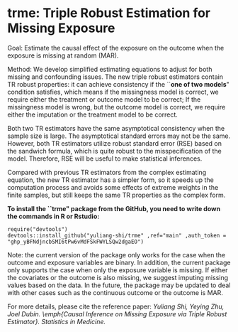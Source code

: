 # trme: Triple Robust Estimation for Missing Exposure
Goal: Estimate the causal effect of the exposure on the outcome when the exposure is missing at random (MAR). 

Method: We develop simplified estimating equations to adjust for both missing and confounding issues. The new triple robust estimators contain TR robust properties: it can achieve consistency if the ``**one of two models**" condition satisfies, which means if the missingness model is correct, we require either the treatment or outcome model to be correct; If the missingness model is wrong, but the outcome model is correct, we require either the imputation or the treatment model to be correct.

Both two TR estimators have the same asymptotical consistency when the sample size is large. The asymptotical standard errors may not be the same. However, both TR estimators utilize robust standard error (RSE) based on the sandwich formula, which is quite robust to the misspecification of the model. Therefore, RSE will be useful to make statistical inferences.

Compared with previous TR estimators from the complex estimating equation, the new TR estimator has a simpler form, so it speeds up the computation process and avoids some effects of extreme weights in the finite samples, but still keeps the same TR properties as the complex form. 


**To install the ``trme" package from the GitHub, you need to write down the commands in R or Rstudio:**
```
require("devtools")
devtools::install_github("yuliang-shi/trme" ,ref="main" ,auth_token = "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")
```

Note: the current version of the package only works for the case when the outcome and exposure variables are binary. In addition, the current package only supports the case when only the exposure variable is missing. If either the covariates or the outcome is also missing, we suggest imputing missing values based on the data. In the future, the package may be updated to deal with other cases such as the continuous outcome or the outcome is MAR.

For more details, please cite the reference paper: *Yuliang Shi, Yeying Zhu, Joel Dubin. \emph{Causal Inference on Missing Exposure via Triple Robust Estimator}. Statistics in Medicine.*
